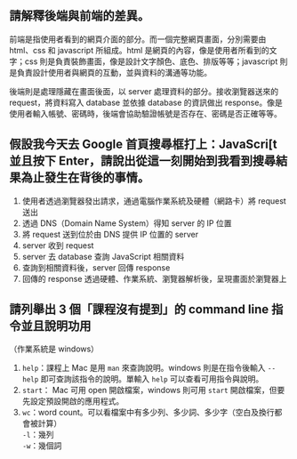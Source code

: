 ## 請解釋後端與前端的差異。

前端是指使用者看到的網頁介面的部分。而一個完整網頁畫面，分別需要由 html、css 和 javascript 所組成。html 是網頁的內容，像是使用者所看到的文字；css 則是負責裝飾畫面，像是設計文字顏色、底色、排版等等；javascript 則是負責設計使用者與網頁的互動，並與資料的溝通等功能。

後端則是處理隱藏在畫面後面，以 server 處理資料的部分。接收瀏覽器送來的 request，將資料寫入 database 並依據 database 的資訊做出 response。像是使用者輸入帳號、密碼時，後端會協助驗證帳號是否存在、密碼是否正確等等。

## 假設我今天去 Google 首頁搜尋框打上：JavaScri[t 並且按下 Enter，請說出從這一刻開始到我看到搜尋結果為止發生在背後的事情。

1. 使用者透過瀏覽器發出請求，通過電腦作業系統及硬體（網路卡）將 request 送出
2. 透過 DNS（Domain Name System）得知 server 的 IP 位置
3. 將 request 送到位於由 DNS 提供 IP 位置的 server
4. server 收到 request
5. server 去 database 查詢 JavaScript 相關資料
6. 查詢到相關資料後，server 回傳 response
7. 回傳的 response 透過硬體、作業系統、瀏覽器解析後，呈現畫面於瀏覽器上

## 請列舉出 3 個「課程沒有提到」的 command line 指令並且說明功用

（作業系統是 windows）
1. `help`：課程上 Mac 是用 `man` 來查詢說明。windows 則是在指令後輸入 `--help` 即可查詢該指令的說明。單輸入 `help` 可以查看可用指令與說明。
2. `start`： Mac 可用 open 開啟檔案，windows 則可用 `start` 開啟檔案，但要先設定預設開啟的應用程式。
3. `wc`：word count。可以看檔案中有多少列、多少詞、多少字（空白及換行都會被計算）  
   `-l`：幾列  
   `-w`：幾個詞